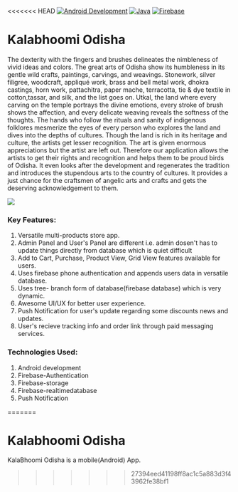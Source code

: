 <<<<<<< HEAD
[![Android Development](http://ci.php-censor.info/build-status/image/2?branch=master&label=Android&style=flat-square)](http://ci.php-censor.info/build-status/view/2?branch=master)
[![Java](http://ci.php-censor.info/build-status/image/2?branch=master&label=Java&style=flat-square)](http://ci.php-censor.info/build-status/view/2?branch=master)
[![Firebase](http://ci.php-censor.info/build-status/image/2?branch=master&label=Firebase&style=flat-square)](http://ci.php-censor.info/build-status/view/2?branch=master)
#  Kalabhoomi Odisha 

The dexterity with the fingers and brushes delineates the nimbleness of vivid ideas and colors. The great arts of Odisha show its humbleness in its gentle wild crafts, paintings, carvings, and weavings. Stonework, silver filigree, woodcraft, appliqué work, brass and bell metal work, dhokra castings, horn work, pattachitra, paper mache, terracotta, tie & dye textile in cotton,tassar, and silk, and the list goes on. 
Utkal, the land where every carving on the temple portrays the divine emotions, every stroke of brush shows the affection, and every delicate weaving reveals the softness of the thoughts. The hands who follow the rituals and sanity of indigenous folklores mesmerize the eyes of every person who explores the land and dives into the depths of cultures.
Though the land is rich in its heritage and culture, the artists get lesser recognition. The art is given enormous appreciations but the artist are left out. Therefore our application allows the artists to get their rights and recognition and helps them to be proud birds of Odisha. It even looks after the development and regenerates the tradition and introduces the stupendous arts to the country of cultures. It provides a just chance for the craftsmen of angelic arts and crafts and gets the deserving acknowledgement to them.

![](https://encrypted-tbn0.gstatic.com/images?q=tbn:ANd9GcQEHBVaQ0orwBYNLirat2-ZsD-JgMlSj4zvbA&usqp=CAU)   
### Key Features:

1. Versatile multi-products store app.
2. Admin Panel and User's Panel are different i.e. admin dosen't has to update things directly from database which is quiet difficult
3. Add to Cart, Purchase, Product View, Grid View features available for users.
4. Uses firebase phone authentication and appends users data in versatile database.
5. Uses tree- branch form of database(firebase database) which is very dynamic.
6. Awesome UI/UX for better user experience.
7. Push Notification for user's update regarding some discounts news and updates.
8. User's recieve tracking info and order link through paid messaging services.


### Technologies Used:
1. Android development
2. Firebase-Authentication
3. Firebase-storage
4. Firebase-realtimedatabase
5. Push Notification


=======
# Kalabhoomi Odisha
KalaBhoomi Odisha is a mobile(Android) App.
>>>>>>> 27394eed41198ff8ac1c5a883d3f43962fe38bf1
